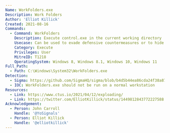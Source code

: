 ```yaml
---
Name: WorkFolders.exe
Description: Work Folders
Author: 'Elliot Killick'
Created: 2021-08-16
Commands:
  - Command: WorkFolders
    Description: Execute control.exe in the current working directory
    Usecase: Can be used to evade defensive countermeasures or to hide as a persistence mechanism
    Category: Execute
    Privileges: User
    MitreID: T1218
    OperatingSystem: Windows 8, Windows 8.1, Windows 10, Windows 11
Full_Path:
  - Path: C:\Windows\System32\WorkFolders.exe
Detection:
  - Sigma: https://github.com/SigmaHQ/sigma/blob/b4d5b44ea86cda24f38a87d3b0c5f9d4455bf841/rules/windows/process_creation/win_susp_workfolders.yml
  - IOC: WorkFolders.exe should not be run on a normal workstation
Resources:
  - Link: https://www.ctus.io/2021/04/12/exploading/
  - Link: https://twitter.com/ElliotKillick/status/1449812843772227588
Acknowledgement:
  - Person: John Carroll
    Handle: '@YoSignals'
  - Person: Elliot Killick
    Handle: '@elliotkillick'
---
```

